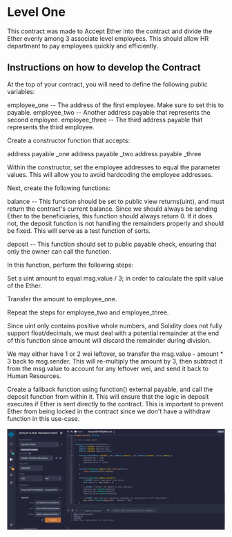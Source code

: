 # Level One

This contract was made to Accept Ether into the contract and divide the Ether evenly among 3 associate level employees. This should allow HR department to pay employees quickly and efficiently.

## Instructions on how to develop the Contract


At the top of your contract, you will need to define the following public variables:

employee_one -- The address of the first employee. Make sure to set this to payable.
employee_two -- Another address payable that represents the second employee.
employee_three -- The third address payable that represents the third employee.



Create a constructor function that accepts:

address payable _one
address payable _two
address payable _three



Within the constructor, set the employee addresses to equal the parameter values. This will allow you to avoid hardcoding the employee addresses.



Next, create the following functions:

balance -- This function should be set to public view returns(uint), and must return the contract's current balance. Since we should always be sending Ether to the beneficiaries, this function should always return 0. If it does not, the deposit function is not handling the remainders properly and should be fixed. This will serve as a test function of sorts.

deposit -- This function should set to public payable check, ensuring that only the owner can call the function.

In this function, perform the following steps:

Set a uint amount to equal msg.value / 3; in order to calculate the split value of the Ether.

Transfer the amount to employee_one.

Repeat the steps for employee_two and employee_three.

Since uint only contains positive whole numbers, and Solidity does not fully support float/decimals, we must deal with a potential remainder at the end of this function since amount will discard the remainder during division.

We may either have 1 or 2 wei leftover, so transfer the msg.value - amount * 3 back to msg.sender. This will re-multiply the amount by 3, then subtract it from the msg.value to account for any leftover wei, and send it back to Human Resources.

Create a fallback function using function() external payable, and call the deposit function from within it. This will ensure that the logic in deposit executes if Ether is sent directly to the contract. This is important to prevent Ether from being locked in the contract since we don't have a withdraw function in this use-case.

![Remix](Associate_Profit_Splitter_SOL.png)
